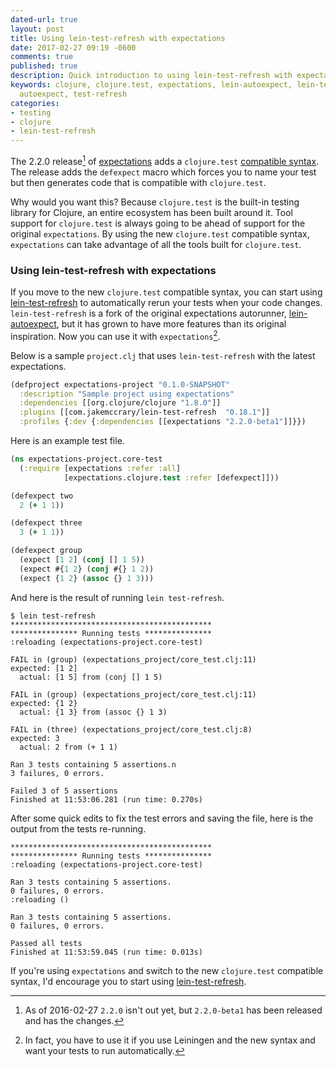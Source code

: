 ```yaml
---
dated-url: true
layout: post
title: Using lein-test-refresh with expectations
date: 2017-02-27 09:19 -0600
comments: true
published: true
description: Quick introduction to using lein-test-refresh with expectations.
keywords: clojure, clojure.test, expectations, lein-autoexpect, lein-test-refresh,
  autoexpect, test-refresh
categories:
- testing
- clojure
- lein-test-refresh
---
```


The 2.2.0 release[^1] of [expectations](https://github.com/clojure-expectations/expectations/blob/master/CHANGELOG.md#changes-in-version-220) adds a `clojure.test` [compatible syntax](https://clojure-expectations.github.io/clojure-test.html).
The release adds the `defexpect` macro which forces you to name your test but then generates code that is compatible with `clojure.test`.

Why would you want this?
Because `clojure.test` is the built-in testing library for Clojure, an entire ecosystem has been built around it.
Tool support for `clojure.test` is always going to be ahead of support for the original `expectations`.
By using the new `clojure.test` compatible syntax, `expectations` can take advantage of all the tools built for `clojure.test`.

### Using lein-test-refresh with expectations

If you move to the new `clojure.test` compatible syntax, you can start using [lein-test-refresh](https://github.com/jakemcc/lein-test-refresh) to automatically rerun your tests when your code changes.
`lein-test-refresh` is a fork of the original expectations autorunner, [lein-autoexpect](https://github.com/clojure-expectations/lein-autoexpect), but it has grown to have more features than its original inspiration.
Now you can use it with `expectations`[^2].

Below is a sample `project.clj` that uses `lein-test-refresh` with the latest expectations.

```clojure
(defproject expectations-project "0.1.0-SNAPSHOT"
  :description "Sample project using expectations"
  :dependencies [[org.clojure/clojure "1.8.0"]]
  :plugins [[com.jakemccrary/lein-test-refresh  "0.18.1"]]
  :profiles {:dev {:dependencies [[expectations "2.2.0-beta1"]]}})
```

Here is an example test file.

```clojure
(ns expectations-project.core-test
  (:require [expectations :refer :all]
            [expectations.clojure.test :refer [defexpect]]))

(defexpect two
  2 (+ 1 1))

(defexpect three
  3 (+ 1 1))

(defexpect group
  (expect [1 2] (conj [] 1 5))
  (expect #{1 2} (conj #{} 1 2))
  (expect {1 2} (assoc {} 1 3)))
```

And here is the result of running `lein test-refresh`.

```
$ lein test-refresh
*********************************************
*************** Running tests ***************
:reloading (expectations-project.core-test)

FAIL in (group) (expectations_project/core_test.clj:11)
expected: [1 2]
  actual: [1 5] from (conj [] 1 5)

FAIL in (group) (expectations_project/core_test.clj:11)
expected: {1 2}
  actual: {1 3} from (assoc {} 1 3)

FAIL in (three) (expectations_project/core_test.clj:8)
expected: 3
  actual: 2 from (+ 1 1)

Ran 3 tests containing 5 assertions.n
3 failures, 0 errors.

Failed 3 of 5 assertions
Finished at 11:53:06.281 (run time: 0.270s)
```

After some quick edits to fix the test errors and saving the file, here is the output from the tests re-running.

```
*********************************************
*************** Running tests ***************
:reloading (expectations-project.core-test)

Ran 3 tests containing 5 assertions.
0 failures, 0 errors.
:reloading ()

Ran 3 tests containing 5 assertions.
0 failures, 0 errors.

Passed all tests
Finished at 11:53:59.045 (run time: 0.013s)
```

If you're using `expectations` and switch to the new `clojure.test` compatible syntax, I'd encourage you to start using [lein-test-refresh](https://github.com/jakemcc/lein-test-refresh).


[^1]: As of 2016-02-27 `2.2.0` isn't out yet, but `2.2.0-beta1` has been released and has the changes.

[^2]: In fact, you have to use it if you use Leiningen and the new syntax and want your tests to run automatically.